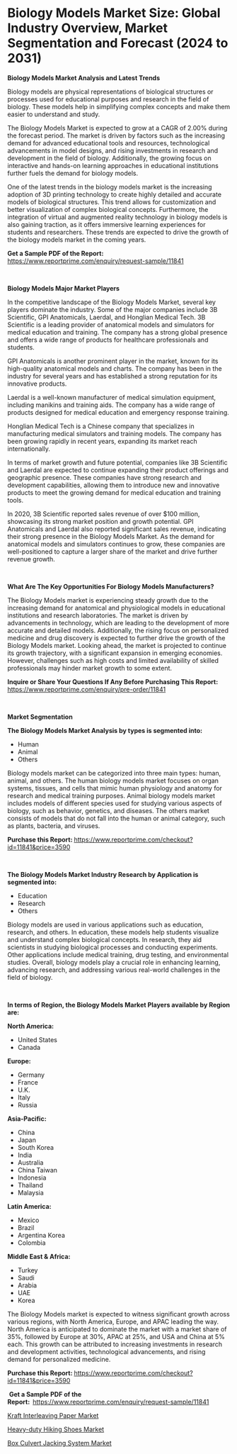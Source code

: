 <p><h1>Biology Models Market Size: Global Industry Overview, Market Segmentation and Forecast (2024 to 2031)</h1></p><p><strong>Biology Models Market Analysis and Latest Trends</strong></p>
<p><p>Biology models are physical representations of biological structures or processes used for educational purposes and research in the field of biology. These models help in simplifying complex concepts and make them easier to understand and study.</p><p>The Biology Models Market is expected to grow at a CAGR of 2.00% during the forecast period. The market is driven by factors such as the increasing demand for advanced educational tools and resources, technological advancements in model designs, and rising investments in research and development in the field of biology. Additionally, the growing focus on interactive and hands-on learning approaches in educational institutions further fuels the demand for biology models.</p><p>One of the latest trends in the biology models market is the increasing adoption of 3D printing technology to create highly detailed and accurate models of biological structures. This trend allows for customization and better visualization of complex biological concepts. Furthermore, the integration of virtual and augmented reality technology in biology models is also gaining traction, as it offers immersive learning experiences for students and researchers. These trends are expected to drive the growth of the biology models market in the coming years.</p></p>
<p><strong>Get a Sample PDF of the Report:&nbsp;</strong> <a href="https://www.reportprime.com/enquiry/request-sample/11841">https://www.reportprime.com/enquiry/request-sample/11841</a></p>
<p>&nbsp;</p>
<p><strong>Biology Models Major Market Players</strong></p>
<p><p>In the competitive landscape of the Biology Models Market, several key players dominate the industry. Some of the major companies include 3B Scientific, GPI Anatomicals, Laerdal, and Honglian Medical Tech. 3B Scientific is a leading provider of anatomical models and simulators for medical education and training. The company has a strong global presence and offers a wide range of products for healthcare professionals and students.</p><p>GPI Anatomicals is another prominent player in the market, known for its high-quality anatomical models and charts. The company has been in the industry for several years and has established a strong reputation for its innovative products.</p><p>Laerdal is a well-known manufacturer of medical simulation equipment, including manikins and training aids. The company has a wide range of products designed for medical education and emergency response training.</p><p>Honglian Medical Tech is a Chinese company that specializes in manufacturing medical simulators and training models. The company has been growing rapidly in recent years, expanding its market reach internationally.</p><p>In terms of market growth and future potential, companies like 3B Scientific and Laerdal are expected to continue expanding their product offerings and geographic presence. These companies have strong research and development capabilities, allowing them to introduce new and innovative products to meet the growing demand for medical education and training tools.</p><p>In 2020, 3B Scientific reported sales revenue of over $100 million, showcasing its strong market position and growth potential. GPI Anatomicals and Laerdal also reported significant sales revenue, indicating their strong presence in the Biology Models Market. As the demand for anatomical models and simulators continues to grow, these companies are well-positioned to capture a larger share of the market and drive further revenue growth.</p></p>
<p>&nbsp;</p>
<p><strong>What Are The Key Opportunities For Biology Models Manufacturers?</strong></p>
<p><p>The Biology Models market is experiencing steady growth due to the increasing demand for anatomical and physiological models in educational institutions and research laboratories. The market is driven by advancements in technology, which are leading to the development of more accurate and detailed models. Additionally, the rising focus on personalized medicine and drug discovery is expected to further drive the growth of the Biology Models market. Looking ahead, the market is projected to continue its growth trajectory, with a significant expansion in emerging economies. However, challenges such as high costs and limited availability of skilled professionals may hinder market growth to some extent.</p></p>
<p><strong>Inquire or Share Your Questions If Any Before Purchasing This Report:</strong> <a href="https://www.reportprime.com/enquiry/pre-order/11841">https://www.reportprime.com/enquiry/pre-order/11841</a></p>
<p>&nbsp;</p>
<p><strong>Market Segmentation</strong></p>
<p><strong>The Biology Models Market Analysis by types is segmented into:</strong></p>
<p><ul><li>Human</li><li>Animal</li><li>Others</li></ul></p>
<p><p>Biology models market can be categorized into three main types: human, animal, and others. The human biology models market focuses on organ systems, tissues, and cells that mimic human physiology and anatomy for research and medical training purposes. Animal biology models market includes models of different species used for studying various aspects of biology, such as behavior, genetics, and diseases. The others market consists of models that do not fall into the human or animal category, such as plants, bacteria, and viruses.</p></p>
<p><strong>Purchase this Report:&nbsp;</strong><a href="https://www.reportprime.com/checkout?id=11841&price=3590">https://www.reportprime.com/checkout?id=11841&price=3590</a></p>
<p>&nbsp;</p>
<p><strong>The Biology Models Market Industry Research by Application is segmented into:</strong></p>
<p><ul><li>Education</li><li>Research</li><li>Others</li></ul></p>
<p><p>Biology models are used in various applications such as education, research, and others. In education, these models help students visualize and understand complex biological concepts. In research, they aid scientists in studying biological processes and conducting experiments. Other applications include medical training, drug testing, and environmental studies. Overall, biology models play a crucial role in enhancing learning, advancing research, and addressing various real-world challenges in the field of biology.</p></p>
<p>&nbsp;</p>
<p><strong>In terms of Region, the Biology Models Market Players available by Region are:</strong></p>
<p>
    <p> <strong> North America: </strong>
        <ul>
            <li>United States</li>
            <li>Canada</li>
        </ul>
        </p> 
    <p> <strong> Europe: </strong>
        <ul>
            <li>Germany</li>
            <li>France</li>
            <li>U.K.</li>
            <li>Italy</li>
            <li>Russia</li>
        </ul>
        </p> 
    <p> <strong> Asia-Pacific: </strong>
        <ul>
            <li>China</li>
            <li>Japan</li>
            <li>South Korea</li>
            <li>India</li>
            <li>Australia</li>
            <li>China Taiwan</li>
            <li>Indonesia</li>
            <li>Thailand</li>
            <li>Malaysia</li>
        </ul>
        </p> 
    <p> <strong> Latin America: </strong>
        <ul>
            <li>Mexico</li>
            <li>Brazil</li>
            <li>Argentina Korea</li>
            <li>Colombia</li>
        </ul>
        </p> 
    <p> <strong> Middle East & Africa: </strong>
        <ul>
            <li>Turkey</li>
            <li>Saudi</li>
            <li>Arabia</li>
            <li>UAE</li>
            <li>Korea</li>
        </ul>
    </p>
    </p>
<p><p>The Biology Models market is expected to witness significant growth across various regions, with North America, Europe, and APAC leading the way. North America is anticipated to dominate the market with a market share of 35%, followed by Europe at 30%, APAC at 25%, and USA and China at 5% each. This growth can be attributed to increasing investments in research and development activities, technological advancements, and rising demand for personalized medicine.</p></p>
<p><strong>Purchase this Report: </strong><a href="https://www.reportprime.com/checkout?id=11841&price=3590">https://www.reportprime.com/checkout?id=11841&price=3590</a></p>
<p>&nbsp;<strong>Get a Sample PDF of the Report:&nbsp;&nbsp;</strong><a href="https://www.reportprime.com/enquiry/request-sample/11841">https://www.reportprime.com/enquiry/request-sample/11841</a></p>
<p><strong></strong></p>
<p><p><a href="https://view.publitas.com/reportprime-1/kraft-interleaving-paper-market-dynamics-2023-2030-also-about-its-market-trends-projections-and-opportunities/">Kraft Interleaving Paper Market</a></p><p><a href="https://view.publitas.com/reportprime-1/heavy-duty-hiking-shoes-market-size-reflecting-a-forecast-till-2030-market-by-type-by-application-and-by-geography/">Heavy-duty Hiking Shoes Market</a></p><p><a href="https://view.publitas.com/reportprime-1/global-box-culvert-jacking-system-market-by-types-applications-and-major-players-with-regional-growth-rate-analysis-and-development-situation-from-2023-to-2030/">Box Culvert Jacking System Market</a></p></p>